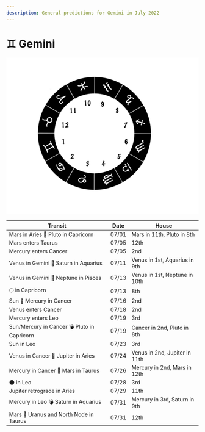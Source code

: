 ```yaml
---
description: General predictions for Gemini in July 2022
---
```


# ♊ Gemini

![](<../../.gitbook/assets/gemini (1).png>)



| Transit                                     | Date  | House                         |
| ------------------------------------------- | ----- | ----------------------------- |
| Mars in Aries 🔲 Pluto in Capricorn         | 07/01 | Mars in 11th, Pluto in 8th    |
| Mars enters Taurus                          | 07/05 | 12th                          |
| Mercury enters Cancer                       | 07/05 | 2nd                           |
| Venus in Gemini 🔺 Saturn in Aquarius       | 07/11 | Venus in 1st, Aquarius in 9th |
| Venus in Gemini 🔲 Neptune in Pisces        | 07/13 | Venus in 1st, Neptune in 10th |
|  🌕 in Capricorn                            | 07/13 | 8th                           |
| Sun 🖤 Mercury in Cancer                    | 07/16 | 2nd                           |
| Venus enters Cancer                         | 07/18 | 2nd                           |
| Mercury enters Leo                          | 07/19 | 3rd                           |
| Sun/Mercury in Cancer 💣 Pluto in Capricorn | 07/19 | Cancer in 2nd, Pluto in 8th   |
| Sun in Leo                                  | 07/23 | 3rd                           |
| Venus in Cancer 🔲 Jupiter in Aries         | 07/24 | Venus in 2nd, Jupiter in 11th |
| Mercury in Cancer 🔲 Mars in Taurus         | 07/26 | Mercury in 2nd, Mars in 12th  |
| 🌑 in Leo                                   | 07/28 | 3rd                           |
| Jupiter retrograde in Aries                 | 07/29 | 11th                          |
| Mercury in Leo 💣 Saturn in Aquarius        | 07/31 | Mercury in 3rd, Saturn in 9th |
| Mars 🖤 Uranus and North Node in Taurus     | 07/31 | 12th                          |



